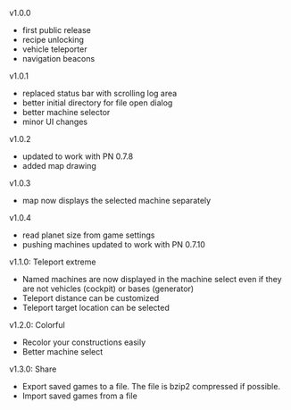 v1.0.0
- first public release
- recipe unlocking
- vehicle teleporter
- navigation beacons

v1.0.1
- replaced status bar with scrolling log area
- better initial directory for file open dialog
- better machine selector
- minor UI changes

v1.0.2
- updated to work with PN 0.7.8
- added map drawing

v1.0.3
- map now displays the selected machine separately

v1.0.4
- read planet size from game settings
- pushing machines updated to work with PN 0.7.10

v1.1.0: Teleport extreme
- Named machines are now displayed in the machine select even if they are not vehicles (cockpit) or bases (generator)
- Teleport distance can be customized
- Teleport target location can be selected

v1.2.0: Colorful
- Recolor your constructions easily
- Better machine select

v1.3.0: Share
- Export saved games to a file. The file is bzip2 compressed if possible.
- Import saved games from a file

